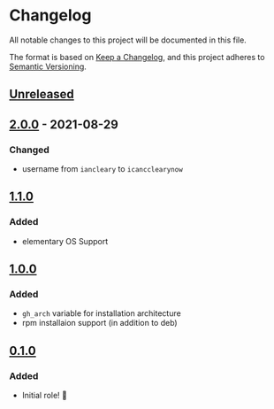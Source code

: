 # Changelog

All notable changes to this project will be documented in this file.

The format is based on [Keep a Changelog](https://keepachangelog.com/en/1.0.0/),
and this project adheres to [Semantic Versioning](https://semver.org/spec/v2.0.0.html).

## [Unreleased]

## [2.0.0] - 2021-08-29

### Changed

- username from `iancleary` to `icancclearynow`

## [1.1.0]

### Added

- elementary OS Support

## [1.0.0]

### Added

- `gh_arch` variable for installation architecture
- rpm installaion support (in addition to deb)

## [0.1.0]

### Added

- Initial role! 🚀

[Unreleased]: https://github.com/icancclearynow/ansible-role-github_cli/compare/v2.0.0...HEAD
[2.0.0]: https://github.com/icancclearynow/ansible-role-github_cli/releases/tag/v2.0.0
[1.1.0]: https://github.com/icancclearynow/ansible-role-github_cli/releases/tag/v1.1.0
[1.0.0]: https://github.com/icancclearynow/ansible-role-github_cli/releases/tag/v1.0.0
[0.1.0]: https://github.com/icancclearynow/ansible-role-github_cli/releases/tag/v0.1.0
